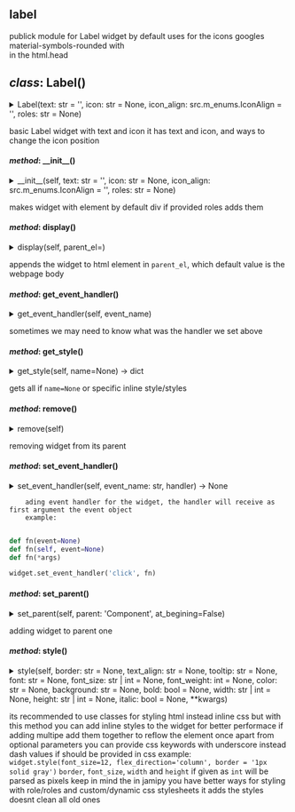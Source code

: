 ## label
publick module for Label widget
by default uses for the icons googles material-symbols-rounded
with <link href="https://fonts.googleapis.com/css2?family=Material+Symbols+Rounded" rel="stylesheet" />    
in the html.head

## *class*:  Label()

<details><summary>Label(text: str = '', icon: str = None, icon_align: src.m_enums.IconAlign = '', roles: str = None)</summary>

  ```python
class Label(Component):
    

    _el:Element = el_from_template(
{
    'tag_name':  'div',
    'roles':'label',
    'children': [
                    {
                    'tag_name':  'i',
                    'roles':'icon label-icon',
                    },
                    {
                    'tag_name':  'span',
                    'roles':'text label-text',
                    },
                ]
}
    )

    def __init__(self, text:str='', icon:str=None, icon_align:IconAlign=IconAlign.NONE, roles:str=None):
        
        el:Element = self._el.cloneNode(True)
        self._el = el
        
        children = el.children
        children[1].textContent = text
        
        if icon:
            children[0].textContent = icon
        if icon_align:
            self.icon_align = icon_align

        if roles:
            self.roles = roles

    @property
    def text(self)->str:
        
        return self._el.children[1].textContent
    
    @text.setter
    def text(self, text:str):
        
        self._el.children[1].textContent = text

    @property
    def icon(self)->str:
        
        return self._el.children[0].textContent
    
    @icon.setter
    def icon(self, char:str):
        
        self._el.children[0].textContent = char


    @property
    def icon_align(self):
        
        return self._el.dataset.flexDirection

    @icon_align.setter
    def icon_align(self, align:str|IconAlign):
        
        self._el.dataset.flexDirection = align

  ```

</details>

basic Label widget with text and icon
it has text and icon, and ways to change the icon position

#### *method*:  \_\_init\_\_()

<details><summary>__init__(self, text: str = '', icon: str = None, icon_align: src.m_enums.IconAlign = '', roles: str = None)</summary>

  ```python
    def __init__(self, text:str='', icon:str=None, icon_align:IconAlign=IconAlign.NONE, roles:str=None):
        
        el:Element = self._el.cloneNode(True)
        self._el = el
        
        children = el.children
        children[1].textContent = text
        
        if icon:
            children[0].textContent = icon
        if icon_align:
            self.icon_align = icon_align

        if roles:
            self.roles = roles

  ```

</details>

makes widget with element by default div
if provided roles adds them

#### *method*:  display()

<details><summary>display(self, parent_el=<MagicMock name='mock.document.body' id='4384243200'>)</summary>

  ```python
    def display(self, parent_el=document.body):
        
        parent_el.append(self._el)
        return self

  ```

</details>

appends the widget to html element in `parent_el`,
which default value is the webpage body

#### *method*:  get\_event\_handler()

<details><summary>get_event_handler(self, event_name)</summary>

  ```python
    def get_event_handler(self, event_name):
        
        return getattr(self._el, f'on{event_name}', None)

  ```

</details>

sometimes we may need to know what was the handler we set above

#### *method*:  get\_style()

<details><summary>get_style(self, name=None) -> dict</summary>

  ```python
    def get_style(self, name=None)->dict:
        
        styles:str = self.el.style.cssText
        styles = styles.split(';')
        result = {}
        for style in styles:
            style = style.split(':')
            result[style[0]] = style[1]

        return result if name == None else result.get(name, {})

  ```

</details>

gets all if `name=None` or specific inline style/styles

#### *method*:  remove()

<details><summary>remove(self)</summary>

  ```python
    def remove(self):
        
        self._el.remove()

  ```

</details>

removing widget from its parent

#### *method*:  set\_event\_handler()

<details><summary>set_event_handler(self, event_name: str, handler) -> None</summary>

  ```python
    def set_event_handler(self, event_name:str, handler)->None:
        
        setattr(self._el, f'on{event_name}', handler)

  ```

</details>

        ading event handler for the widget, the handler will receive as first argument the event object
        example:

```python

def fn(event=None)
def fn(self, event=None)
def fn(*args)

widget.set_event_handler('click', fn)

```
        

#### *method*:  set\_parent()

<details><summary>set_parent(self, parent: 'Component', at_begining=False)</summary>

  ```python
    def set_parent(self, parent:'Component', at_begining=False):
        
        if at_begining == False:
            parent._el.append(self._el)
        else:
            parent._el.prepend(self._el)

  ```

</details>

adding widget to parent one

#### *method*:  style()

<details><summary>style(self, border: str = None, text_align: str = None, tooltip: str = None, font: str = None, font_size: str | int = None, font_weight: int = None, color: str = None, background: str = None, bold: bool = None, width: str | int = None, height: str | int = None, italic: bool = None, **kwargs)</summary>

  ```python
    def style(self, border:str=None, text_align:str=None, tooltip:str=None, font:str=None, font_size:str|int=None, font_weight:int=None, color:str=None, background:str=None, bold:bool=None, width:str|int=None, height:str|int=None, italic:bool=None, **kwargs):
        
        style = self._el.style
        
        css = {
            'font-weight': font_weight if bold == None else f"{'bold' if bold == True else 'unset'}",
            'color': color,
            'width': width if isinstance(width, str) else f'{width}px',
            'height': height if isinstance(height, str) else f'{height}px',
            'font_family':font,
            'font-size':font_size,
            'title':tooltip,
            'background-color':background,
            'font-style':italic,
            'text-align':text_align,
            'border' : f'{border}px solid' if isinstance(border, int) else border

        }
   
        for k,v in kwargs.items():
            css[k.replace('_', '-')] = v
        
        print(css)
        style.cssText += ';'.join([f'{k}:{v}' for k,v in css.items() if v!=None])
        return self

  ```

</details>

its recommended to use classes for styling html instead inline css
but with this method you can add inline styles to the widget
for better performace if adding multipe add them together to reflow the element once
apart from optional parameters you can provide css keywords with underscore instead dash
values if should be provided in css example:
`widget.style(font_size=12, flex_direction='column', border = '1px solid gray')`
`border`, `font_size`, `width` and `height` if given as `int` will be parsed as pixels
keep in mind the in jamipy you have better ways for styling with role/roles and custom/dynamic css stylesheets
it adds the styles doesnt clean all old ones




